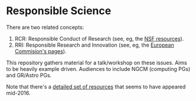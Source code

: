 # Responsible Science

There are two related concepts:

1. RCR: Responsible Conduct of Research (see, eg, the [NSF resources](https://www.nsf.gov/bfa/dias/policy/rcr.jsp)).
2. RRI: Responsible Research and Innovation (see, eg, the [European Commision's pages](https://ec.europa.eu/programmes/horizon2020/en/h2020-section/responsible-research-innovation)).

This repository gathers material for a talk/workshop on these issues. Aims to be heavily example driven. Audiences to include NGCM (computing PGs) and GR/Astro PGs.

Note that there's a [detailed set of resources](http://www.rri-tools.eu/) that seems to have appeared mid-2016.
